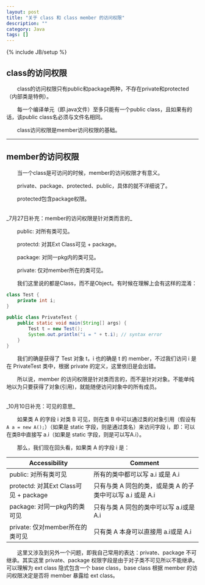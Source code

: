 ```yaml
---
layout: post
title: "关于 class 和 class member 的访问权限"
description: ""
category: Java
tags: []
---
```

{% include JB/setup %}


## class的访问权限

　　class的访问权限只有public和package两种，不存在private和protected（内部类是特例）。  

　　每一个编译单元（即.java文件）至多只能有一个public class，且如果有的话，该public class名必须与文件名相同。  

　　class访问权限是member访问权限的基础。  

---

## member的访问权限

　　当一个class是可访问的时候，member的访问权限才有意义。  

　　private、package、protected、public，具体的就不详细说了。  

　　protected包含package权限。  
  
<br/>
_7月27日补充：member的访问权限是针对类而言的_  

　　public: 对所有类可见。  

　　protectd: 对其Ext Class可见 + package。  

　　package: 对同一pkg内的类可见。  

　　private: 仅对member所在的类可见。  

　　我们这里说的都是Class，而不是Object。有时候在理解上会有这样的混淆：

```java
class Test {  
	private int i;  
}  
  
public class PrivateTest {  
	public static void main(String[] args) {  
		Test t = new Test();  
		System.out.println("i = " + t.i); // syntax error  
	}  
} 
```

　　我们的确是获得了 Test 对象 t，i 也的确是 t 的 member，不过我们访问 i 是在 PrivateTest 类中，根据 private 的定义，这里依旧是会出错。  

　　所以说，member 的访问权限是针对类而言的，而不是针对对象。不能单纯地以为只要获得了对象(引用)，就能随便访问对象中的所有成员。  
  
<br/>
_10月10日补充：可见的意思_

　　如果类 A 的字段 i 对类 B 可见，则在类 B 中可以通过类的对象引用（假设有`A a = new A();`）（如果是 static 字段，则是通过类名）来访问字段 i，即：可以在类B中直接写 a.i（如果是 static 字段，则是可以写A.i）。  

　　那么，我们现在回头看，如果类 A 的字段 i 是：

Accessibility  |  Comment
-------------- | -------------
public: 对所有类可见 | 所有的类中都可以写 a.i 或是 A.i
protectd: 对其Ext Class可见 + package | 只有与类 A 同包的类，或是类 A 的子类中可以写 a.i 或是 A.i
package: 对同一pkg内的类可见 | 只有与类 A 同包的类中可以写 a.i或是 A.i
private: 仅对member所在的类可见 | 只有类 A 本身可以直接用 a.i或是 A.i

　　这里又涉及到另外一个问题，即我自己常用的表达：private、package 不可继承。其实这里 private、package 权限字段是由于对子类不可见所以不能继承。可以理解为 ext class 隐式包含一个 base class，base class 根据 member 的访问权限决定是否将 member 暴露给 ext class。
